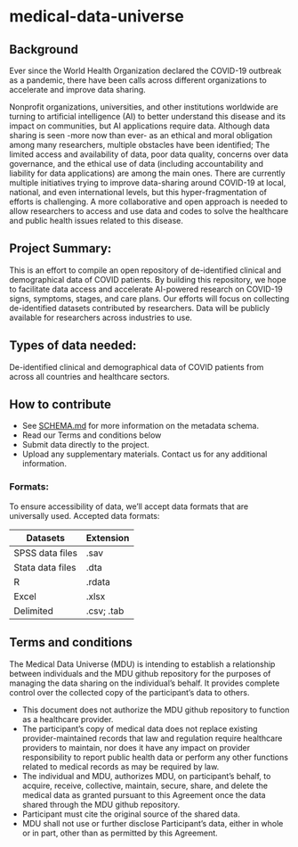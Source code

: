 # medical-data-universe

## Background ##

Ever since the World Health Organization declared the COVID-19 outbreak as a pandemic, there have been calls across different organizations to accelerate and improve data sharing.

Nonprofit organizations, universities, and other institutions worldwide are turning to artificial intelligence (AI) to better understand this disease and its impact on communities, but AI applications require data. Although data sharing is seen -more now than ever- as an ethical and moral obligation among many researchers, multiple obstacles have been identified; The limited access and availability of data, poor data quality, concerns over data governance, and the ethical use of data (including accountability and liability for data applications) are among the main ones.
There are currently multiple initiatives trying to improve data-sharing around COVID-19 at local, national, and even international levels, but this hyper-fragmentation of efforts is challenging.
A more collaborative and open approach is needed to allow researchers to access and use data and codes to solve the healthcare and public health issues related to this disease.

## Project Summary: ##
This is an effort to compile an open repository of de-identified clinical and demographical data of COVID patients. By building this repository, we hope to facilitate data access and accelerate AI-powered research on COVID-19 signs, symptoms, stages, and care plans. Our efforts will focus on collecting de-identified datasets contributed by researchers.
Data will be publicly available for researchers across industries to use.

## Types of data needed: ##
De-identified clinical and demographical data of COVID patients from across all countries and healthcare sectors.

## How to contribute ## 
* See [SCHEMA.md](https://docs.google.com/spreadsheets/d/1dOe24Rc0PhB8YFD0jQ0BJS3RI_Pg5oVA2dH1J5TTsEk/edit?usp=sharing "Schema.MD") for more information on the metadata schema.
* Read our Terms and conditions below
* Submit data directly to the project.
* Upload any supplementary materials.
Contact us for any additional information.

### Formats: ###
To ensure accessibility of data, we’ll accept data formats that are universally used. Accepted data formats:

Datasets  | Extension
------------- | -------------
SPSS data files  | .sav
Stata data files  | .dta
R  | .rdata
Excel  | .xlsx
Delimited |  .csv; .tab

## Terms and conditions ##

The Medical Data Universe (MDU) is intending to establish a relationship between individuals and the MDU github repository for the purposes of managing the data sharing on the individual’s behalf. It provides complete control over the collected copy of the participant’s data to others. 
* This document does not authorize the MDU github repository to function as a healthcare provider. 
* The participant’s copy of medical data does not replace existing provider-maintained records that law and regulation require healthcare providers to maintain, nor does it have any impact on provider responsibility to report public health data or perform any other functions related to medical records as may be required by law.  
* The individual and MDU, authorizes MDU, on participant’s behalf, to acquire, receive, collective, maintain, secure, share, and delete the medical data as granted pursuant to this Agreement once the data shared through the MDU github repository.
* Participant must cite the original source of the shared data. 
* MDU shall not use or further disclose Participant’s data, either in whole or in part, other than as permitted by this Agreement.

